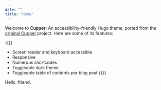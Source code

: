 ```yaml
---
date: ""
title: "Home"
---
```


Welcome to **Cupper**: An accessibility-friendly Hugo theme, ported from the [original Cupper](https://github.com/ThePacielloGroup/cupper) project. Here are some of its features:

{{<ticks>}}
* Screen reader and keyboard accessible
* Responsive
* Numerous shortcodes
* Toggleable dark theme
* Toggleable table of contents per blog post
{{</ticks>}}

Hello, friend.
